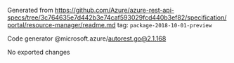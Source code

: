 Generated from https://github.com/Azure/azure-rest-api-specs/tree/3c764635e7d442b3e74caf593029fcd440b3ef82/specification/portal/resource-manager/readme.md tag: `package-2018-10-01-preview`

Code generator @microsoft.azure/autorest.go@2.1.168

No exported changes